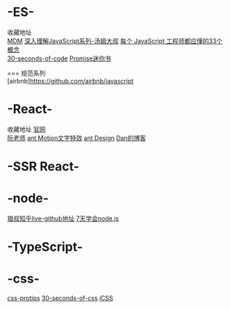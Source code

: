 # -ES-

收藏地址  
[MDM](https://github.com/jobbole/awesome-javascript-cn)
[深入理解JavaScript系列-汤姆大叔](http://www.cnblogs.com/TomXu/archive/2011/12/15/2288411.html)
[每个 JavaScript 工程师都应懂的33个概念](https://github.com/stephentian/33-js-concepts)  
[30-seconds-of-code](https://github.com/30-seconds/30-seconds-of-code)
[Promise迷你书](http://liubin.org/promises-book/)


=== 规范系列   
[airbnb]https://github.com/airbnb/javascript



# -React-
收藏地址
[官网](https://reactjs.org/)  
[阮老师](http://www.ruanyifeng.com/blog/2015/03/react.html) 
[ant Motion文字特效](https://motion.ant.design/components/tween-one#components-tween-one-demo-position)
[ant Design](https://ant.design/index-cn)
[Dan的博客](https://overreacted.io/)



# -SSR  React-

# -node-
[狼叔知乎live-github地址](https://github.com/i5ting/How-to-learn-node-correctly)
[7天学会node.js](http://nqdeng.github.io/7-days-nodejs/#4.1)

# -TypeScript-

# -css-

[css-protips](https://github.com/AllThingsSmitty/css-protips)
[30-seconds-of-css](https://github.com/30-seconds/30-seconds-of-css)
[iCSS](https://github.com/chokcoco/iCSS)